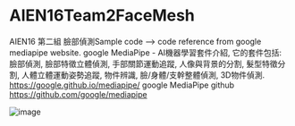 # AIEN16Team2FaceMesh


 AIEN16 第二組 臉部偵測Sample code --> code reference from google mediapipe website.
 google MediaPipe - AI機器學習套件介紹, 它的套件包括: 
 臉部偵測, 臉部特徵立體偵測, 手部關節運動追蹤, 人像與背景的分割, 髮型特徵分割, 人體立體運動姿勢追蹤, 物件辨識, 
 臉/身體/支幹整體偵測, 3D物件偵測.
 https://google.github.io/mediapipe/
 google MediaPipe github 
 https://github.com/google/mediapipe
 
 ![image](https://imgur.com/e3ffd289-1b47-42b9-bf00-a391350d44f3)




